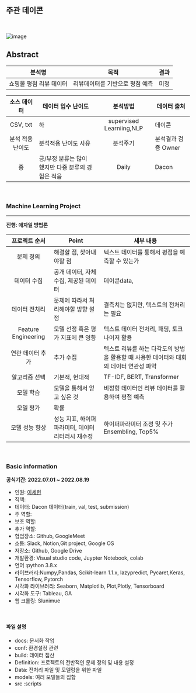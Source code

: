 

## 주관 데이콘 

<br>


![image](https://user-images.githubusercontent.com/86671456/179455851-c3763ac7-1345-4048-853a-64dbca939b1f.png)



## Abstract

| 분석명 |목적|결과|
|:-----:|----------|-----|
|쇼핑몰 평점 리뷰 데이터| 리뷰데이터를 기반으로 평점 예측|미정|

|  소스 데이터 |     데이터 입수 난이도    |      분석방법     |데이터 출처|
|:------------------:| -----|:---------------:|-----------|
|CSV, txt|하 |supervised Learniing,NLP    |데이콘|
|  분석 적용 난이도  |     분석적용 난이도 사유    |      분석주기     | 분석결과 검증 Owner|
|중| 긍/부정 분류는 많이 했지만 다중 분류의 경험은 적음|Daily|Dacon |



<br>

### Machine Learning Project 

---
**진행: 애자일 방법론**

|  프로젝트 순서 |     Point    | 세부 내용 |  
|:------------------:| -----|------|
|문제 정의|해결할 점, 찾아내야할 점 |텍스트 데이터를 통해서 평점을 예측할 수 있는가|
|데이터 수집|공개 데이터, 자체 수집, 제공된 데이터 |데이콘data, |   
|데이터 전처리|문제에 따라서 처리해야할 방향 설정 |결측치는 없지만, 텍스트의 전처리는 필요|
|Feature Engineering|모델 선정 혹은 평가 지표에 큰 영향|텍스트 데이터 전처리, 패딩, 토크나이저 활용|
|연관 데이터 추가|추가 수집 |텍스트 리뷰를 하는 다각도의 방법을 활용할 때 사용한 데이터와 대회의 데이터 연관성 파악 |
|알고리즘 선택| 기본적, 현대적|TF-IDF, BERT, Transformer|   
|모델 학습|모델을 통해서 얻고 싶은 것 |비정형 데이터인 리뷰 데이터를 활용하여 평점 예측|
|모델 평가|확률 | 
|모델 성능 향상|성능 지표, 하이퍼파라미터, 데이터 리터러시 재수정 |하이퍼파라미터 조정 및 추가 Ensembling, Top5%   |

<br>

### Basic information

**공식기간: 2022.07.01 ~ 2022.08.19**


- 인원: [이세현](https://github.com/qsdcfd)
- 직책: 
- 데이터: Dacon 데이터(train, val, test, submission)
- 주 역할:
- 보조 역할: 
- 추가 역할:
- 협업장소: Github, GoogleMeet
- 소통: Slack, Notion,Git project, Google OS
- 저장소: Github, Google Drive
- 개발환경: Visual studio code, Juypter Notebook, colab
- 언어 :python 3.8.x
- 라이브러리:Numpy,Pandas, Scikit-learn 1.1.x, lazypredict, Pycaret,Keras, Tensorflow, Pytorch
- 시각화 라이브러리: Seaborn, Matplotlib, Plot,Plotly, Tensorboard
- 시각화 도구: Tableau, GA
- 웹 크롤링: Slunimue

<br>

#### 파일 설명


- docs: 문서화 작업
- conf: 환경설정 관련
- build: 데이터 집산
- Definition: 프로젝트의 전반적인 문제 정의 및 내용 설정
- Data: 전처리 파일 및 모델링을 위한 파일
- models: 여러 모델들의 집합
- src :scripts
